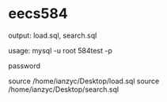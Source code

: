 # eecs584

output: load.sql, search.sql

usage: mysql -u root 584test -p

password

source /home/ianzyc/Desktop/load.sql
source /home/ianzyc/Desktop/search.sql